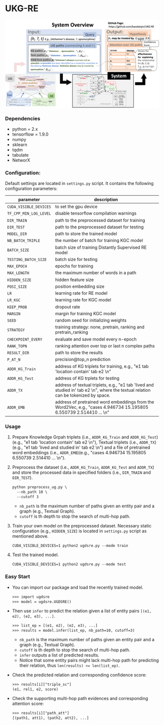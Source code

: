 # UKG-RE

<img src="system_description.png" width="600">

### Dependencies
- python = 2.x
- tensorflow = 1.9.0
- numpy
- sklearn
- tqdm
- tabulate
- NetworX

### Configuration:
Default settings are located in `settings.py` script. It contains the following configuration parameters:

| parameter | description |
|---|---|
| `CUDA_VISIBLE_DEVICES` | to set the gpu device |
| `TF_CPP_MIN_LOG_LEVEL` | disable tensorflow compilation warnings |
| `DIR_TRAIN` | path to the preprocessed dataset for training |
| `DIR_TEST` | path to the preprocessed dataset for testing |
| `MODEL_DIR` | path to store the trained model |
| `NB_BATCH_TRIPLE` | the number of batch for training KGC model |
| `BATCH_SIZE` | batch size of training Distantly Supervised RE model |
| `TESTING_BATCH_SIZE` | batch size for testing |
| `MAX_EPOCH` | epochs for training |
| `MAX_LENGTH` | the maximum number of words in a path |
| `HIDDEN_SIZE` | hidden feature size |
| `POSI_SIZE` | position embedding size |
| `LR` | learning rate for RE model |
| `LR_KGC` | learning rate for KGC model |
| `KEEP_PROB` | dropout rate |
| `MARGIN` | margin for training KGC model |
| `SEED` | random seed for initializing weights |
| `STRATEGY` | training strategy: none, pretrain, ranking and pretrain_ranking|
| `CHECKPOINT_EVERY` | evaluate and save model every n-epoch |
| `RANK_TOPN` | ranking attention over top or last n complex paths |
| `RESULT_DIR` | path to store the results |
| `P_AT_N`| precision@top_n prediction |
| `ADDR_KG_Train` | address of KG triplets for training, e.g., "e1 tab 'location contain' tab e2 \n" |
| `ADDR_KG_Test` | address of KG trplets for testing |
| `ADDR_TX` | address of textual triplets, e.g., "e1 tab 'lived and studied in' tab e2 \n", where the textual relation can be tokenized by space. |
| `ADDR_EMB` | address of pretrained word embeddings from the Word2Vec, e.g., "cases 4.946734 15.195805 6.550739 2.514410 ... \n" |

### Usage
1. Prepare Knowledge Grpah triplets (i.e., `ADDR_KG_Train` and `ADDR_KG_Test`)(e.g., "e1 tab 'location contain' tab e2 \n"), Textual triplets (i.e., `ADDR_TX`)(e.g., "e1 tab 'lived and studied in' tab e2 \n") and a file of pretrained word embeddings (i.e., `ADDR_EMB`)(e.g., "cases 4.946734 15.195805 6.550739 2.514410 ... \n").
2. Preprocess the dataset (i.e., `ADDR_KG_Train`, `ADDR_KG_Test` and `ADDR_TX`) and store the processed data in specified folders (i.e., `DIR_TRAIN` and `DIR_TEST`).

    ~~~~
    python preprocess_ug.py \
      --nb_path 10 \
      --cutoff 3
    ~~~~
    - `nb_path` is the maximum number of paths given an entity pair and a graph (e.g., Textual Graph).
    - `cutoff` is th depth to stop the search of multi-hop path.
    
3. Train your own model on the preprocessed dataset. Necessary static configuration (e.g., `HIDDEN_SIZE`) is located in `settings.py` script as mentioned above.
    ~~~~
    CUDA_VISIBLE_DEVICES=1 python2 ugdsre.py --mode train
    ~~~~

4. Test the trained model.
    ~~~~
    CUDA_VISIBLE_DEVICES=1 python2 ugdsre.py --mode test
    ~~~~
    

### Easy Start
- You can import our package and load the recently trained model.
  ~~~~
  >>> import ugdsre
  >>> model = ugdsre.UGDSRE()
  ~~~~
  
- Then use `infer` to predict the relation given a list of entity pairs `[(e1, e2), (e2, e3), ...]`.
  ~~~~
  >>> list_ep = [(e1, e2), (e2, e3), ...]
  >>> results = model.infer(list_ep, nb_path=10, cutoff=3)
  ~~~~
  - `nb_path` is the maximum number of paths given an entity pair and a graph (e.g., Textual Graph).
  - `cutoff` is th depth to stop the search of multi-hop path.
  - `infer` outputs a list of predicted results.
  -  Notice that some entity pairs might lack multi-hop path for predicting their relation, thus `len(results) <= len(list_ep)`.
  
- Check the predicted relation and corresponding confidence score:
  ~~~~
  >>> results[i]["triple_sc"]
  (e1, rel1, e2, score)
  ~~~~
  
- Check the supporting multi-hop path evidences and corresponding attention score:
  ~~~~
  >>> results[i]["path_att"]
  [(path1, att1), (path2, att2), ...]
  ~~~~
